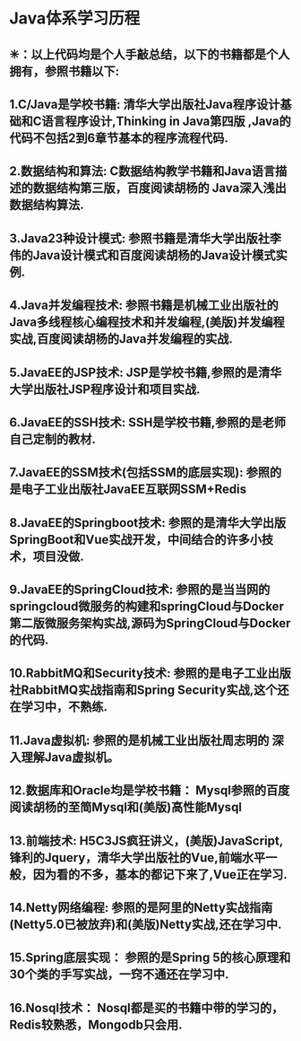 # Java体系学习历程
✳：以上代码均是个人手敲总结，以下的书籍都是个人拥有，参照书籍以下:
---------------------------------------------------------
1.C/Java是学校书籍:       清华大学出版社Java程序设计基础和C语言程序设计,Thinking in Java第四版 ,Java的代码不包括2到6章节基本的程序流程代码.
-
2.数据结构和算法:          C数据结构教学书籍和Java语言描述的数据结构第三版，百度阅读胡杨的 Java深入浅出 数据结构算法.
-
3.Java23种设计模式:       参照书籍是清华大学出版社李伟的Java设计模式和百度阅读胡杨的Java设计模式实例.
-
4.Java并发编程技术:       参照书籍是机械工业出版社的Java多线程核心编程技术和并发编程,(美版)并发编程实战,百度阅读胡杨的Java并发编程的实战.
-
5.JavaEE的JSP技术:        JSP是学校书籍,参照的是清华大学出版社JSP程序设计和项目实战.
-
6.JavaEE的SSH技术:        SSH是学校书籍,参照的是老师自己定制的教材.
-
7.JavaEE的SSM技术(包括SSM的底层实现):        参照的是电子工业出版社JavaEE互联网SSM+Redis
-
8.JavaEE的Springboot技术:  参照的是清华大学出版SpringBoot和Vue实战开发，中间结合的许多小技术，项目没做.
-
9.JavaEE的SpringCloud技术: 参照的是当当网的springcloud微服务的构建和springCloud与Docker第二版微服务架构实战,源码为SpringCloud与Docker的代码.
-
10.RabbitMQ和Security技术: 参照的是电子工业出版社RabbitMQ实战指南和Spring Security实战,这个还在学习中，不熟练.
-
11.Java虚拟机:            参照的是机械工业出版社周志明的 深入理解Java虚拟机。
-
12.数据库和Oracle均是学校书籍：  Mysql参照的百度阅读胡杨的至简Mysql和(美版)高性能Mysql
-
13.前端技术:       H5C3JS疯狂讲义，(美版)JavaScript,锋利的Jquery，清华大学出版社的Vue,前端水平一般，因为看的不多，基本的都记下来了,Vue正在学习.
-
14.Netty网络编程:    参照的是阿里的Netty实战指南(Netty5.0已被放弃)和(美版)Netty实战,还在学习中.
-
15.Spring底层实现：   参照的是Spring 5的核心原理和30个类的手写实战，一窍不通还在学习中.
-
16.Nosql技术：         Nosql都是买的书籍中带的学习的，Redis较熟悉，Mongodb只会用.
-
